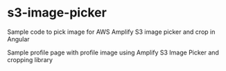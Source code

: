 # s3-image-picker
Sample code to pick image for AWS Amplify S3 image picker and crop in Angular

Sample profile page with profile image using Amplify S3 Image Picker and cropping library
